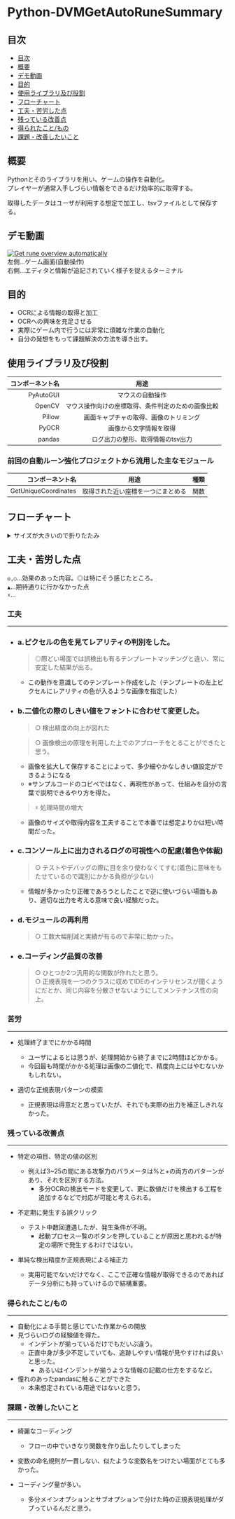 # Python-DVMGetAutoRuneSummary

## 目次
  - [目次](#目次)
  - [概要](#概要)
  - [デモ動画](#デモ動画)
  - [目的](#目的)
  - [使用ライブラリ及び役割](#使用ライブラリ及び役割)
  - [フローチャート](#フローチャート)
  - [工夫・苦労した点](#工夫苦労した点)
  - [残っている改善点](#残っている改善点)
  - [得られたこと/もの](#得られたこともの)
  - [課題・改善したいこと](#課題改善したいこと)


## 概要
  
Pythonとそのライブラリを用い、ゲームの操作を自動化。  
プレイヤーが通常入手しづらい情報をできるだけ効率的に取得する。  
  
取得したデータはユーザが利用する想定で加工し、tsvファイルとして保存する。

## デモ動画

[![Get rune overview automatically](https://img.youtube.com/vi/oFfLq7W-198/0.jpg)](https://www.youtube.com/watch?v=oFfLq7W-198)  
左側...ゲーム画面(自動操作)  
右側...エディタと情報が追記されていく様子を捉えるターミナル

## 目的

+ OCRによる情報の取得と加工  
+ OCRへの興味を充足させる
+ 実際にゲーム内で行うには非常に煩雑な作業の自動化  
+ 自分の発想をもって課題解決の方法を導き出す。

## 使用ライブラリ及び役割

|コンポーネント名|用途|
|---:|:---:|
|PyAutoGUI|マウスの自動操作|
|OpenCV|マウス操作向けの座標取得、条件判定のための画像比較|
|Pillow|画面キャプチャの取得、画像のトリミング|
|PyOCR|画像から文字情報を取得|  
|pandas|ログ出力の整形、取得情報のtsv出力|
  
  
### 前回の自動ルーン強化プロジェクトから流用した主なモジュール  
  
|コンポーネント名|用途|種類|  
|---:|:---:|:---:|
|GetUniqueCoordinates|取得された近い座標を一つにまとめる|関数|  
  

## フローチャート

<details><summary>サイズが大きいので折りたたみ</summary>

![フローチャート](https://github.com/StarsandLabo/Python-DVMAutoRuneEnhance/blob/main/program/RuneSummary_flowchart_2022-04-21.png)  

</details>

## 工夫・苦労した点

`◎,○`…効果のあった内容。◎は特にそう感じたところ。  
`▲`…期待通りに行かなかった点  
`☓`…

### 工夫  
---

+ ### a.ピクセルの色を見てレアリティの判別をした。  
    > ◎際どい場面では誤検出も有るテンプレートマッチングと違い、常に安定した結果が出る。  
    + この動作を意識してのテンプレート作成をした（テンプレートの左上ピクセルにレアリティの色が入るような画像を指定した）
    
+ ### b.二値化の際のしきい値をフォントに合わせて変更した。  
    > ○ 検出精度の向上が図れた  

    > ○ 画像検出の原理を利用した上でのアプローチをとることができたと思う。  
    + 画像を拡大して保存することによって、多少細やかなしきい値設定ができるようになる
    + ※サンプルコードのコピペではなく、再現性があって、仕組みを自分の言葉で説明できるやり方を得た。

    > ☓ 処理時間の増大  
    + 画像のサイズや取得内容を工夫することで本番では想定よりかは短い時間だった。

+ ### c.コンソール上に出力されるログの可視性への配慮(着色や体裁)  
    > ○ テストやデバッグの際に目を余り使わなくてすむ(着色に意味をもたせているので識別にかかる負担が少ない)  
    + 情報が多かったり正確であろうとしたことで逆に使いづらい場面もあり、適切な出力を考える意味で良い経験だった。

+ ### d.モジュールの再利用  
    > ○ 工数大幅削減と実績が有るので非常に助かった。  

+ ### e.コーディング品質の改善  
    > ○ ひとつか2つ汎用的な関数が作れたと思う。  
    > ○ 正規表現を一つのクラスに収めてIDEのインテリセンスが聞くようにだとか、同じ内容を分散させないようにしてメンテナンス性の向上。


### 苦労
---
+ 処理終了までにかかる時間  
    + ユーザによるとは思うが、処理開始から終了までに2時間ほどかかる。
    + 今回最も時間がかかる処理は画像の二値化で、精度向上にはやむないかもしれない。

+ 適切な正規表現パターンの模索  
  + 正規表現は得意だと思っていたが、それでも実際の出力を補正しきれなかった。  

### 残っている改善点
---

+ 特定の項目、特定の値の区別
  + 例えば3~25の間にある攻撃力のパラメータは%と+の両方のパターンがあり、それを区別する方法。
    + 多分OCRの検出モードを変更して、更に数値だけを検出する工程を追加するなどで対応が可能と考えられる。

+ 不定期に発生する誤クリック  
  + テスト中数回遭遇したが、発生条件が不明。
    + 起動プロセス一覧のボタンを押していることが原因と思われるが特定の場所で発生するわけではない。

+ 単純な検出精度か正規表現による補正力  
  + 実用可能でないだけでなく、ここで正確な情報が取得できるのであればデータ分析にも持っていけるので結構重要。

### 得られたこと/もの
---

+ 自動化による手間と感じていた作業からの開放
+ 見づらいログの経験値を得た。
  + インデントが揃っているだけでもだいぶ違う。
  + 正直中身が多少不足していても、追跡しやすい情報が見やすければ良いと思った。
    + あるいはインデントが揃うような情報の記載の仕方をするなど。
+ 憧れのあったpandasに触ることができた
  + 本来想定されている用途ではないと思う。

### 課題・改善したいこと
---
  
+ 綺麗なコーディング  
  + フローの中でいきなり関数を作り出したりしてしまった  

+ 変数の命名規則が一貫しない、似たような変数名をつけたい場面がとても多かった。

+ コーディング量が多い。
  + 多分メインオプションとサブオプションで分けた時の正規表現処理がダブっているんだと思う。
